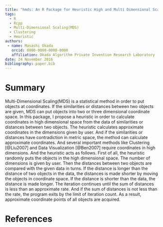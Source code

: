 ```yaml
---
title: "hmds: An R Package for Heuristic High and Multi Dimensional Scaling"
tags:
  - R
  - Rcpp
  - Multi-Dimensional Scaling(MDS)
  - Clustering
  - Heuristic
authors:
 - name: Masashi Okada
   orcid: 0000-0000-0000-0000
   affiliation: Okada Algorithm Private Invention Research Laboratory
date: 24 November 2016
bibliography: paper.bib
---
```

# Summary
Multi-Dimensional Scaling(MDS) is a statistical method in order to put objects at coordinates. If the similarities or distances between two objects are given, MDS can put objects into two or three dimensional coordinate space. In this package, I propose a heuristic in order to calculate coordinates in high dimensional space from the data of similarities or distances between two objects. The heuristic calculates approximate coordinates in the dimensions given by user. And if the similarities or distances have contradiction in metric space, the method can calculate approximate coordinates. And several important methods like Clustering [@Liu2007] and Data Visualization [@Ben2007] require coordinates in high dimensions. And the heuristic acts as follows. First of all, the heuristic randomly puts the objects in the high dimensional space. The number of dimensions is given by user. Then the distances between two objects are compared with the given data in turns. If the distance is longer than the distance of two objects in the data, the distances is made shorter by moving the objects in coordinate space. If the distance is shorter than the data, the distance is made longer. The iteration continues until the sum of distances is less than an approximate rate. And if the sum of distances is not less than the rate, the program exits by the limit of iteration count. As a result, approximate coordinate points of all objects are acquired.

# References
